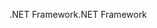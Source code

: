 <span data-ttu-id="48181-101">.NET Framework</span><span class="sxs-lookup"><span data-stu-id="48181-101">.NET Framework</span></span>